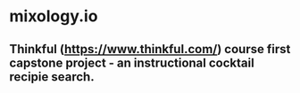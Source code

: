 # mixology.io

## Thinkful (https://www.thinkful.com/) course first capstone project - an instructional cocktail recipie search.

